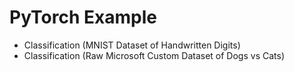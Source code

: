 # PyTorch Example

-   Classification (MNIST Dataset of Handwritten Digits)
-   Classification (Raw Microsoft Custom Dataset of Dogs vs Cats)
